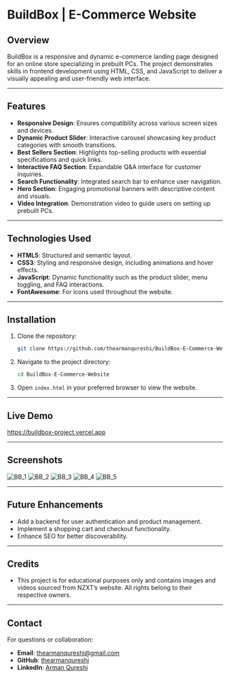 # BuildBox | E-Commerce Website

## Overview  
BuildBox is a responsive and dynamic e-commerce landing page designed for an online store specializing in prebuilt PCs. The project demonstrates skills in frontend development using HTML, CSS, and JavaScript to deliver a visually appealing and user-friendly web interface.

---

## Features  
- **Responsive Design**: Ensures compatibility across various screen sizes and devices.  
- **Dynamic Product Slider**: Interactive carousel showcasing key product categories with smooth transitions.  
- **Best Sellers Section**: Highlights top-selling products with essential specifications and quick links.  
- **Interactive FAQ Section**: Expandable Q&A interface for customer inquiries.  
- **Search Functionality**: Integrated search bar to enhance user navigation.  
- **Hero Section**: Engaging promotional banners with descriptive content and visuals.  
- **Video Integration**: Demonstration video to guide users on setting up prebuilt PCs.  

---

## Technologies Used  
- **HTML5**: Structured and semantic layout.  
- **CSS3**: Styling and responsive design, including animations and hover effects.  
- **JavaScript**: Dynamic functionality such as the product slider, menu toggling, and FAQ interactions.  
- **FontAwesome**: For icons used throughout the website.  

---

## Installation  
1. Clone the repository:  
   ```bash
   git clone https://github.com/thearmanqureshi/BuildBox-E-Commerce-Website.git
   ```
2. Navigate to the project directory:  
   ```bash
   cd BuildBox-E-Commerce-Website
   ```
3. Open `index.html` in your preferred browser to view the website.

---

## Live Demo  
https://buildbox-project.vercel.app

---

## Screenshots  
![BB_1](https://github.com/thearmanqureshi/BuildBox-E-Commerce-Website/blob/main/Images/BB-1.png?raw=true)
![BB_2](https://github.com/thearmanqureshi/BuildBox-E-Commerce-Website/blob/main/Images/BB-2.png?raw=true)
![BB_3](https://github.com/thearmanqureshi/BuildBox-E-Commerce-Website/blob/main/Images/BB-3.png?raw=true)
![BB_4](https://github.com/thearmanqureshi/BuildBox-E-Commerce-Website/blob/main/Images/BB-4.png?raw=true)
![BB_5](https://github.com/thearmanqureshi/BuildBox-E-Commerce-Website/blob/main/Images/BB-5.png?raw=true)

---

## Future Enhancements  
- Add a backend for user authentication and product management.  
- Implement a shopping cart and checkout functionality.  
- Enhance SEO for better discoverability.  

---

## Credits  
- This project is for educational purposes only and contains images and videos sourced from NZXT’s website. All rights belong to their respective owners.

---

## Contact  
For questions or collaboration:  
- **Email**: [thearmanqureshi@gmail.com](mailto:thearmanqureshi@gmail.com)  
- **GitHub**: [thearmanqureshi](https://github.com/thearmanqureshi)  
- **LinkedIn**: [Arman Qureshi](https://www.linkedin.com/in/thearmanqureshi/)  
